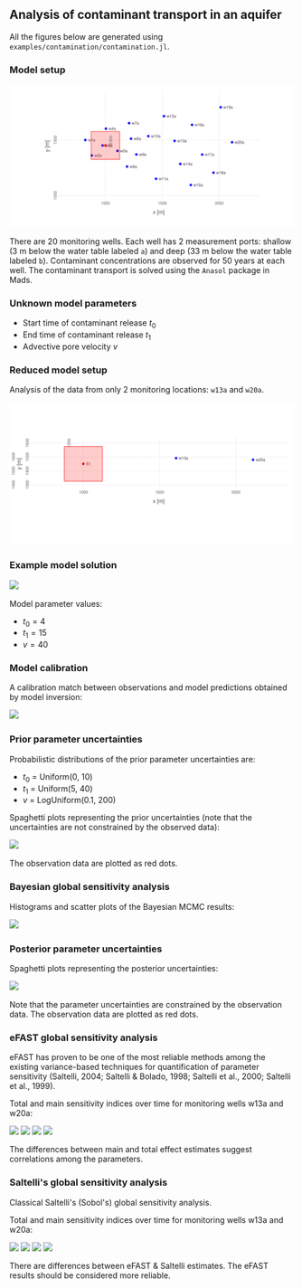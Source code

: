 ## Analysis of contaminant transport in an aquifer

All the figures below are generated using `examples/contamination/contamination.jl`.

### Model setup

![](w01-all_wells-problemsetup.svg)

There are 20 monitoring wells.
Each well has 2 measurement ports: shallow (3 m below the water table labeled `a`) and deep (33 m below the water table labeled `b`).
Contaminant concentrations are observed for 50 years at each well.
The contaminant transport is solved using the `Anasol` package in Mads.

### Unknown model parameters

* Start time of contaminant release $t_0$
* End time of contaminant release $t_1$
* Advective pore velocity $v$

### Reduced model setup

Analysis of the data from only 2 monitoring locations: `w13a` and `w20a`.

![](w01-w13a_w20a-problemsetup.svg)

### Example model solution

![](w01-w13a_w20a-init-match.svg)

Model parameter values:

* $t_0 = 4$
* $t_1 = 15$
* $v = 40$

### Model calibration

A calibration match between observations and model predictions obtained by model inversion:

![](w01-w13a_w20a-calib-match.svg)

### Prior parameter uncertainties

Probabilistic distributions of the prior parameter uncertainties are:

* $t_0$ = Uniform(0, 10)
* $t_1$ = Uniform(5, 40)
* $v$ = LogUniform(0.1, 200)

Spaghetti plots representing the prior uncertainties (note that the uncertainties are not constrained by the observed data):

![](w01-w13a_w20a-prior-100-spaghetti.svg)

The observation data are plotted as red dots.

### Bayesian global sensitivity analysis

Histograms and scatter plots of the Bayesian MCMC results:

![](w01-bayes.png)

### Posterior parameter uncertainties

Spaghetti plots representing the posterior uncertainties:

![](w01-w13a_w20a-posterior-1000-spaghetti.png)

Note that the parameter uncertainties are constrained by the observation data.
The observation data are plotted as red dots.

### eFAST global sensitivity analysis

eFAST has proven to be one of the most reliable methods among the existing variance-based techniques for quantification of parameter sensitivity (Saltelli, 2004; Saltelli & Bolado, 1998; Saltelli et al., 2000; Saltelli et al., 1999).

Total and main sensitivity indices over time for monitoring wells w13a and w20a:

![](w13a-efast-main_effect.svg)
![](w13a-efast-total_effect.svg)
![](w20a-efast-main_effect.svg)
![](w20a-efast-total_effect.svg)

The differences between main and total effect estimates suggest correlations among the parameters.

### Saltelli's global sensitivity analysis

Classical Saltelli's (Sobol's) global sensitivity analysis.

Total and main sensitivity indices over time for monitoring wells w13a and w20a:

![](w13a-saltelli-main_effect.svg)
![](w13a-saltelli-total_effect.svg)
![](w20a-saltelli-main_effect.svg)
![](w20a-saltelli-total_effect.svg)

There are differences between eFAST & Saltelli estimates.
The eFAST results should be considered more reliable.